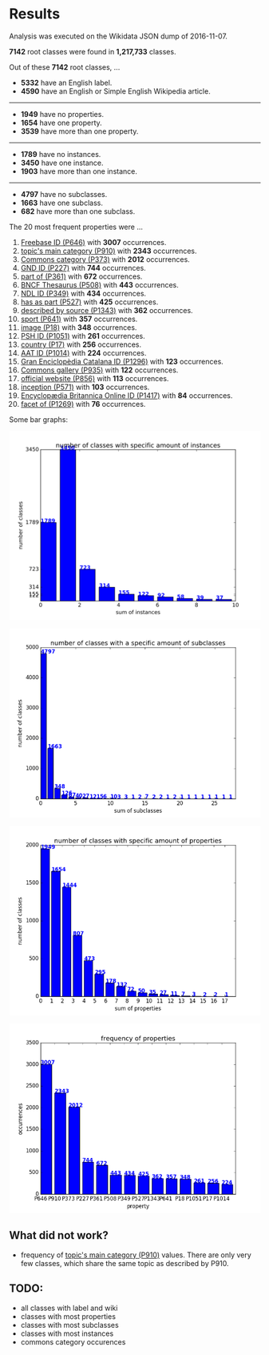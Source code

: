 # Results

Analysis was executed on the Wikidata JSON dump of 2016-11-07.

**7142** root classes were found in **1,217,733** classes.

Out of these **7142** root classes, ...

* **5332** have an English label.
* **4590** have an English or Simple English Wikipedia article.

---

* **1949** have no properties.
* **1654** have one property.
* **3539** have more than one property.

---

* **1789** have no instances.
* **3450** have one instance.
* **1903** have more than one instance.

---

* **4797** have no subclasses.
* **1663** have one subclass.
* **682** have more than one subclass.

The 20 most frequent properties were ...

1. [Freebase ID (P646)](https://www.wikidata.org/wiki/Property:P646) with **3007** occurrences.
2. [topic's main category (P910)](https://www.wikidata.org/wiki/Property:P910) with **2343** occurrences.
3. [Commons category (P373)](https://www.wikidata.org/wiki/Property:P373) with **2012** occurrences.
4. [GND ID (P227)](https://www.wikidata.org/wiki/Property:P227) with **744** occurrences.
5. [part of (P361)](https://www.wikidata.org/wiki/Property:P361) with **672** occurrences.
6. [BNCF Thesaurus (P508)](https://www.wikidata.org/wiki/Property:P508) with **443** occurrences.
7. [NDL ID (P349)](https://www.wikidata.org/wiki/Property:P349) with **434** occurrences.
8. [has as part (P527)](https://www.wikidata.org/wiki/Property:P527) with **425** occurrences.
9. [described by source (P1343)](https://www.wikidata.org/wiki/Property:P1343) with **362** occurrences.
10. [sport (P641)](https://www.wikidata.org/wiki/Property:P641) with **357** occurrences.
11. [image (P18)](https://www.wikidata.org/wiki/Property:P18) with **348** occurrences.
12. [PSH ID (P1051)](https://www.wikidata.org/wiki/Property:P1051) with **261** occurrences.
13. [country (P17)](https://www.wikidata.org/wiki/Property:P17) with **256** occurrences.
14. [AAT ID (P1014)](https://www.wikidata.org/wiki/Property:P1014) with **224** occurrences.
15. [Gran Enciclopèdia Catalana ID (P1296)](https://www.wikidata.org/wiki/Property:P1296) with **123** occurrences.
16. [Commons gallery (P935)](https://www.wikidata.org/wiki/Property:P935) with **122** occurrences.
17. [official website (P856)](https://www.wikidata.org/wiki/Property:P856) with **113** occurrences.
18. [inception (P571)](https://www.wikidata.org/wiki/Property:P571) with **103** occurrences.
19. [Encyclopædia Britannica Online ID (P1417)](https://www.wikidata.org/wiki/Property:P1417) with **84** occurrences.
20. [facet of (P1269)](https://www.wikidata.org/wiki/Property:P1269) with **76** occurrences.

Some bar graphs:


<img src="https://github.com/AlexBaier/bachelorthesis/blob/master/data_analysis/output/instance_sum.svg"></img>


![subclass sum]


![property sum]


![property frequency]


## What did not work?
* frequency of [topic's main category (P910)](https://www.wikidata.org/wiki/Property:P910) values.
 There are only very few classes, which share the same topic as described by P910.

## TODO:
* all classes with label and wiki
* classes with most properties
* classes with most subclasses
* classes with most instances
* commons category occurences

[instance sum]: https://github.com/AlexBaier/bachelorthesis/blob/master/data_analysis/output/instance_sum.png
[property sum]: https://github.com/AlexBaier/bachelorthesis/blob/master/data_analysis/output/property_sum.png
[subclass sum]: https://github.com/AlexBaier/bachelorthesis/blob/master/data_analysis/output/subclass_sum.png
[property frequency]: https://github.com/AlexBaier/bachelorthesis/blob/master/data_analysis/output/property_frequency.png
